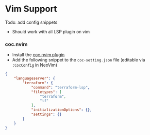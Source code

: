 # Vim Support

Todo: add config snippets

- Should work with all LSP plugin on vim

### coc.nvim

- Install the [coc.nvim plugin](https://github.com/neoclide/coc.nvim)
- Add the following snippet to the `coc-setting.json` file (editable via `:CocConfig` in NeoVim)

```json
{
	"languageserver": {
		"terraform": {
			"command": "terraform-lsp",
			"filetypes": [
				"terraform",
				"tf"
			],
			"initializationOptions": {},
			"settings": {}
		}
	}
}
```
